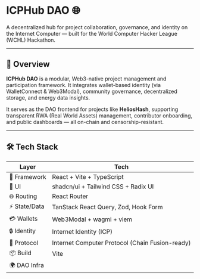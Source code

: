 # ICPHub DAO 🌐

A decentralized hub for project collaboration, governance, and identity on the Internet Computer — built for the World Computer Hacker League (WCHL) Hackathon.

---

## 🚀 Overview

**ICPHub DAO** is a modular, Web3-native project management and participation framework. It integrates wallet-based identity (via WalletConnect & Web3Modal), community governance, decentralized storage, and energy data insights.

It serves as the DAO frontend for projects like **HeliosHash**, supporting transparent RWA (Real World Assets) management, contributor onboarding, and public dashboards — all on-chain and censorship-resistant.

---

## 🛠 Tech Stack

| Layer | Tech |
|------|------|
| 🧠 Framework | React + Vite + TypeScript |
| 🎨 UI | shadcn/ui + Tailwind CSS + Radix UI |
| 🌐 Routing | React Router |
| ⚡ State/Data | TanStack React Query, Zod, Hook Form |
| 💳 Wallets | Web3Modal + wagmi + viem |
| 🔒 Identity | Internet Identity (ICP) |
| 🔌 Protocol | Internet Computer Protocol (Chain Fusion-ready) |
| 📦 Build | Vite |
| 🌍 DAO Infra

